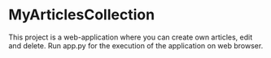 # MyArticlesCollection
This project is a web-application where you can create own articles, edit and delete. Run app.py for the execution of the application on web browser. 
